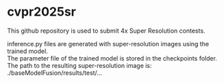 # cvpr2025sr
This github repository is used to submit 4x Super Resolution contests.

inference.py files are generated with super-resolution images using the trained model.<br>
The parameter file of the trained model is stored in the checkpoints folder.
The path to the resulting super-resolution image is: ./baseModelFusion/results/test/...
